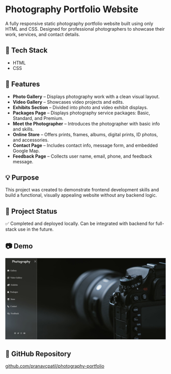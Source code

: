 # Photography Portfolio Website

A fully responsive static photography portfolio website built using only HTML and CSS. Designed for professional photographers to showcase their work, services, and contact details.

## 🔧 Tech Stack
- HTML
- CSS

## 📸 Features
- **Photo Gallery** – Displays photography work with a clean visual layout.
- **Video Gallery** – Showcases video projects and edits.
- **Exhibits Section** – Divided into photo and video exhibit displays.
- **Packages Page** – Displays photography service packages: Basic, Standard, and Premium.
- **Meet the Photographer** – Introduces the photographer with basic info and skills.
- **Online Store** – Offers prints, frames, albums, digital prints, ID photos, and accessories.
- **Contact Page** – Includes contact info, message form, and embedded Google Map.
- **Feedback Page** – Collects user name, email, phone, and feedback message.

## 💡 Purpose
This project was created to demonstrate frontend development skills and build a functional, visually appealing website without any backend logic.

## 📁 Project Status
✅ Completed and deployed locally. Can be integrated with backend for full-stack use in the future.

## 📷 Demo
![home page](homepage.png)

## 🔗 GitHub Repository
[github.com/pranavcpatil/photography-portfolio](https://github.com/pranavcpatil/photography-portfolio)
